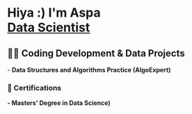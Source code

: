 <h1>Hiya :) I'm Aspa <br/><a href="https://github.com/joshmadakor1">Data Scientist</a>

<h2>👨‍💻 Coding Development & Data Projects</h2>
- <b>Data Structures and Algorithms Practice (AlgoExpert)

<h3> 📑 Certifications </h2>
- <b>Masters' Degree in Data Science)</b>

